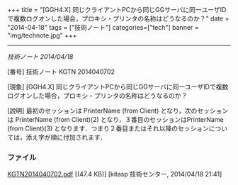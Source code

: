 +++
title = "[GGH4.X] 同じクライアントPCから同じGGサーバに同一ユーザIDで複数ログオンした場合，プロキシ・プリンタの名称はどうなるのか？"
date = "2014-04-18"
tags = ["技術ノート"]
categories=["tech"]
banner = "img/technote.jpg"
+++

---------------------------------------------------------------------------------------------------------------------------

*技術ノート
2014/04/18*


[番号]
技術ノート KGTN 2014040702

[現象]
[GGH4.X]
同じクライアントPCから同じGGサーバに同一ユーザIDで複数ログオンした場合，プロキシ・プリンタの名称はどうなるのか？

[説明]
最初のセッションは PrinterName (from Client) となり，次のセッションは
PrinterName (from Client)(2) となり，３番目のセッションはPrinterName
(from Client)(3)
となります．つまり２番目またはそれ以降のセッションについては，添え字が順に付加されます．


### ファイル





[KGTN2014040702.pdf](http://techreport.kitasp.net/attachments/download/1657/KGTN2014040702.pdf)
 [(47.4 KB)] [kitasp 技術センター, 2014/04/18
21:41]
